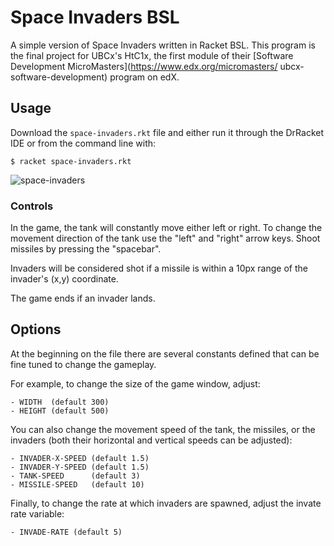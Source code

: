 # Space Invaders BSL    
A simple version of Space Invaders written in Racket BSL. This program is the final project for UBCx's    HtC1x, the first module of their [Software Development MicroMasters](https://www.edx.org/micromasters/    ubcx-software-development) program on edX.
    
## Usage    
    
Download the `space-invaders.rkt` file and either run it through the DrRacket IDE or from the command line with:    
    
```       
$ racket space-invaders.rkt    
```
![space-invaders](https://user-images.githubusercontent.com/67990439/152660114-d87d620b-aebf-41b3-9476-940f2ecdba9e.png)
### Controls

In the game, the tank will constantly move either left or right. To change the movement direction of the tank use the "left" and "right" arrow keys. 
Shoot missiles by pressing the "spacebar".

Invaders will be considered shot if a missile is within a 10px range of the invader's (x,y) coordinate.

The game ends if an invader lands.
            

## Options                                                                                                
At the beginning on the file there are several constants defined that can be fine tuned to change the     gameplay.    
                                                                       
For example, to change the size of the game window, adjust:
```
- WIDTH  (default 300)    
- HEIGHT (default 500)                                                                                                                                               
```
You can also change the movement speed of the tank, the missiles, or the invaders (both their horizontal  and vertical speeds can be adjusted):
```
- INVADER-X-SPEED (default 1.5)    
- INVADER-Y-SPEED (default 1.5)    
- TANK-SPEED      (default 3)     
- MISSILE-SPEED   (default 10)    
```    
Finally, to change the rate at which invaders are spawned, adjust the invate rate variable:
```
- INVADE-RATE (default 5)    
``` 
